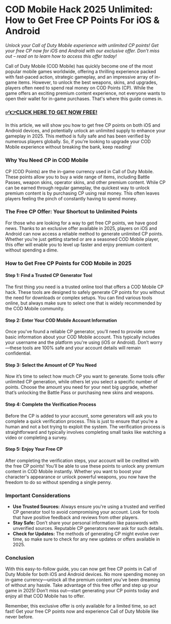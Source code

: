# COD Mobile Hack 2025 Unlimited: How to Get Free CP Points For iOS & Android

*Unlock your Call of Duty Mobile experience with unlimited CP points! Get your free CP now for iOS and Android with our exclusive offer. Don’t miss out – read on to learn how to access this offer today!*

Call of Duty Mobile (COD Mobile) has quickly become one of the most popular mobile games worldwide, offering a thrilling experience packed with fast-paced action, strategic gameplay, and an impressive array of in-game items. However, to unlock the best weapons, skins, and upgrades, players often need to spend real money on COD Points (CP). While the game offers an exciting premium content experience, not everyone wants to open their wallet for in-game purchases. That's where this guide comes in.

### [✅👉CLICK HERE TO GET NOW FREE!](https://freeforyou.xyz/call/of/duty/go/)

In this article, we will show you how to get free CP points on both iOS and Android devices, and potentially unlock an unlimited supply to enhance your gameplay in 2025. This method is fully safe and has been verified by numerous players globally. So, if you're looking to upgrade your COD Mobile experience without breaking the bank, keep reading!

### Why You Need CP in COD Mobile

CP (COD Points) are the in-game currency used in Call of Duty Mobile. These points allow you to buy a wide range of items, including Battle Passes, weapon skins, operator skins, and other premium content. While CP can be earned through regular gameplay, the quickest way to unlock premium content is by purchasing CP using real money. This often leaves players feeling the pinch of constantly having to spend money.

### The Free CP Offer: Your Shortcut to Unlimited Points

For those who are looking for a way to get free CP points, we have good news. Thanks to an exclusive offer available in 2025, players on iOS and Android can now access a reliable method to generate unlimited CP points. Whether you’re just getting started or are a seasoned COD Mobile player, this offer will enable you to level up faster and enjoy premium content without spending a dime.

### How to Get Free CP Points for COD Mobile in 2025

#### Step 1: Find a Trusted CP Generator Tool

The first thing you need is a trusted online tool that offers a COD Mobile CP hack. These tools are designed to safely generate CP points for you without the need for downloads or complex setups. You can find various tools online, but always make sure to select one that is widely recommended by the COD Mobile community.

#### Step 2: Enter Your COD Mobile Account Information

Once you've found a reliable CP generator, you’ll need to provide some basic information about your COD Mobile account. This typically includes your username and the platform you're using (iOS or Android). Don’t worry—these tools are 100% safe and your account details will remain confidential.

#### Step 3: Select the Amount of CP You Need

Now it’s time to select how much CP you want to generate. Some tools offer unlimited CP generation, while others let you select a specific number of points. Choose the amount you need for your next big upgrade, whether that’s unlocking the Battle Pass or purchasing new skins and weapons.

#### Step 4: Complete the Verification Process

Before the CP is added to your account, some generators will ask you to complete a quick verification process. This is just to ensure that you’re a human and not a bot trying to exploit the system. The verification process is straightforward and typically involves completing small tasks like watching a video or completing a survey.

#### Step 5: Enjoy Your Free CP

After completing the verification steps, your account will be credited with the free CP points! You’ll be able to use these points to unlock any premium content in COD Mobile instantly. Whether you want to boost your character's appearance or unlock powerful weapons, you now have the freedom to do so without spending a single penny.

### Important Considerations

- **Use Trusted Sources:** Always ensure you're using a trusted and verified CP generator tool to avoid compromising your account. Look for tools that have positive feedback and reviews from other players.
- **Stay Safe:** Don’t share your personal information like passwords with unverified sources. Reputable CP generators never ask for such details.
- **Check for Updates:** The methods of generating CP might evolve over time, so make sure to check for any new updates or offers available in 2025.

### Conclusion

With this easy-to-follow guide, you can now get free CP points in Call of Duty Mobile for both iOS and Android devices. No more spending money on in-game currency—unlock all the premium content you’ve been dreaming of without any hassle. Take advantage of this free offer and step up your game in 2025! Don’t miss out—start generating your CP points today and enjoy all that COD Mobile has to offer.

Remember, this exclusive offer is only available for a limited time, so act fast! Get your free CP points now and experience Call of Duty Mobile like never before.
